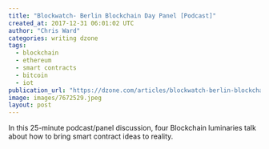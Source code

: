 ```yaml
---
title: "Blockwatch- Berlin Blockchain Day Panel [Podcast]"
created_at: 2017-12-31 06:01:02 UTC
author: "Chris Ward"
categories: writing dzone
tags:
  - blockchain
  - ethereum
  - smart contracts
  - bitcoin
  - iot
publication_url: "https://dzone.com/articles/blockwatch-berlin-blockchain-day-panel"
image: images/7672529.jpeg
layout: post
---
```

In this 25-minute podcast/panel discussion, four Blockchain luminaries talk about how to bring smart contract ideas to reality.

